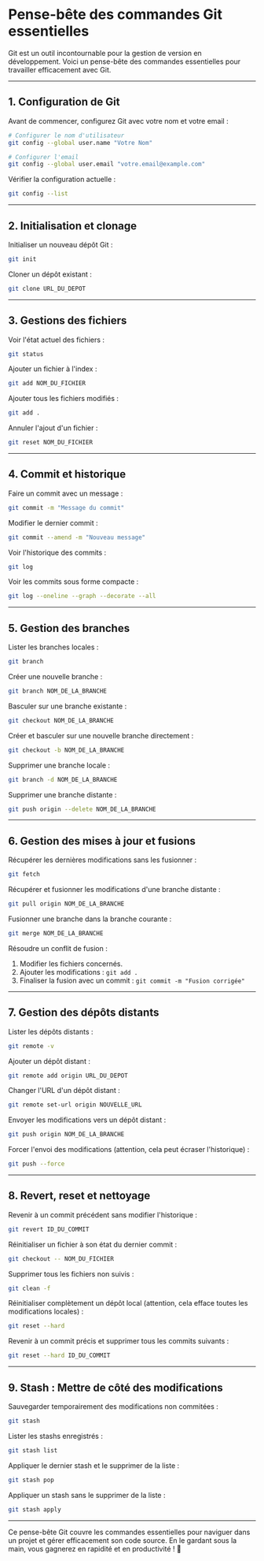 # Pense-bête des commandes Git essentielles

Git est un outil incontournable pour la gestion de version en développement. Voici un pense-bête des commandes essentielles pour travailler efficacement avec Git.

---

## 1. Configuration de Git

Avant de commencer, configurez Git avec votre nom et votre email :

```sh
# Configurer le nom d'utilisateur
git config --global user.name "Votre Nom"

# Configurer l'email
git config --global user.email "votre.email@example.com"
```

Vérifier la configuration actuelle :

```sh
git config --list
```

---

## 2. Initialisation et clonage

Initialiser un nouveau dépôt Git :

```sh
git init
```

Cloner un dépôt existant :

```sh
git clone URL_DU_DEPOT
```

---

## 3. Gestions des fichiers

Voir l'état actuel des fichiers :

```sh
git status
```

Ajouter un fichier à l'index :

```sh
git add NOM_DU_FICHIER
```

Ajouter tous les fichiers modifiés :

```sh
git add .
```

Annuler l'ajout d'un fichier :

```sh
git reset NOM_DU_FICHIER
```

---

## 4. Commit et historique

Faire un commit avec un message :

```sh
git commit -m "Message du commit"
```

Modifier le dernier commit :

```sh
git commit --amend -m "Nouveau message"
```

Voir l'historique des commits :

```sh
git log
```

Voir les commits sous forme compacte :

```sh
git log --oneline --graph --decorate --all
```

---

## 5. Gestion des branches

Lister les branches locales :

```sh
git branch
```

Créer une nouvelle branche :

```sh
git branch NOM_DE_LA_BRANCHE
```

Basculer sur une branche existante :

```sh
git checkout NOM_DE_LA_BRANCHE
```

Créer et basculer sur une nouvelle branche directement :

```sh
git checkout -b NOM_DE_LA_BRANCHE
```

Supprimer une branche locale :

```sh
git branch -d NOM_DE_LA_BRANCHE
```

Supprimer une branche distante :

```sh
git push origin --delete NOM_DE_LA_BRANCHE
```

---

## 6. Gestion des mises à jour et fusions

Récupérer les dernières modifications sans les fusionner :

```sh
git fetch
```

Récupérer et fusionner les modifications d'une branche distante :

```sh
git pull origin NOM_DE_LA_BRANCHE
```

Fusionner une branche dans la branche courante :

```sh
git merge NOM_DE_LA_BRANCHE
```

Résoudre un conflit de fusion :

1. Modifier les fichiers concernés.
2. Ajouter les modifications : `git add .`
3. Finaliser la fusion avec un commit : `git commit -m "Fusion corrigée"`

---

## 7. Gestion des dépôts distants

Lister les dépôts distants :

```sh
git remote -v
```

Ajouter un dépôt distant :

```sh
git remote add origin URL_DU_DEPOT
```

Changer l'URL d'un dépôt distant :

```sh
git remote set-url origin NOUVELLE_URL
```

Envoyer les modifications vers un dépôt distant :

```sh
git push origin NOM_DE_LA_BRANCHE
```

Forcer l'envoi des modifications (attention, cela peut écraser l'historique) :

```sh
git push --force
```

---

## 8. Revert, reset et nettoyage

Revenir à un commit précédent sans modifier l'historique :

```sh
git revert ID_DU_COMMIT
```

Réinitialiser un fichier à son état du dernier commit :

```sh
git checkout -- NOM_DU_FICHIER
```

Supprimer tous les fichiers non suivis :

```sh
git clean -f
```

Réinitialiser complètement un dépôt local (attention, cela efface toutes les modifications locales) :

```sh
git reset --hard
```

Revenir à un commit précis et supprimer tous les commits suivants :

```sh
git reset --hard ID_DU_COMMIT
```

---

## 9. Stash : Mettre de côté des modifications

Sauvegarder temporairement des modifications non commitées :

```sh
git stash
```

Lister les stashs enregistrés :

```sh
git stash list
```

Appliquer le dernier stash et le supprimer de la liste :

```sh
git stash pop
```

Appliquer un stash sans le supprimer de la liste :

```sh
git stash apply
```

---

Ce pense-bête Git couvre les commandes essentielles pour naviguer dans un projet et gérer efficacement son code source. En le gardant sous la main, vous gagnerez en rapidité et en productivité ! 🚀

